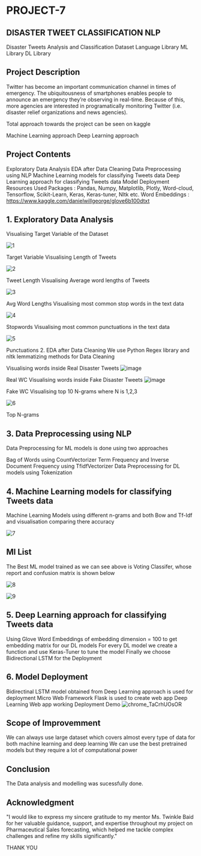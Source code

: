 # PROJECT-7
## DISASTER TWEET CLASSIFICATION NLP
Disaster Tweets Analysis and Classification
Dataset Language Library ML Library DL Library

## Project Description
Twitter has become an important communication channel in times of emergency.
The ubiquitousness of smartphones enables people to announce an emergency they’re observing in real-time.
Because of this, more agencies are interested in programatically monitoring Twitter (i.e. disaster relief organizations and news agencies).

Total approach towards the project can be seen on kaggle

Machine Learning approach 
Deep Learning approach 

## Project Contents
Exploratory Data Analysis
EDA after Data Cleaning
Data Preprocessing using NLP
Machine Learning models for classifying Tweets data
Deep Learning approach for classifying Tweets data
Model Deployment
Resources Used
Packages : Pandas, Numpy, Matplotlib, Plotly, Word-cloud, Tensorflow, Scikit-Learn, Keras, Keras-tuner, Nltk etc.
Word Embeddings : https://www.kaggle.com/danielwillgeorge/glove6b100dtxt

## 1. Exploratory Data Analysis
Visualising Target Variable of the Dataset

![1](https://github.com/user-attachments/assets/a860868e-3d5a-43c0-a42e-08d9ac4936ed)


Target Variable
Visualising Length of Tweets

![2](https://github.com/user-attachments/assets/f59af75c-778e-477f-a7ae-3751ddadcdef)


Tweet Length
Visualising Average word lengths of Tweets

![3](https://github.com/user-attachments/assets/3c3f171c-bb78-43fa-add9-e424ef4e30ad)


Avg Word Lengths
Visualising most common stop words in the text data

![4](https://github.com/user-attachments/assets/895c06b0-bb68-4088-a865-c98735dcb893)


Stopwords
Visualising most common punctuations in the text data

![5](https://github.com/user-attachments/assets/6b4d0af6-42bc-44e2-9a1a-fd1225be5f55)


Punctuations
2. EDA after Data Cleaning
We use Python Regex library and nltk lemmatizing methods for Data Cleaning

Visualising words inside Real Disaster Tweets
![image](https://github.com/user-attachments/assets/21049845-0b8f-447d-bd6c-290210da2ed7)


Real WC
Visualising words inside Fake Disaster Tweets
![image](https://github.com/user-attachments/assets/cdeb78c4-6784-4f9e-b74f-649e29b39a97)



Fake WC
Visualising top 10 N-grams where N is 1,2,3

![6](https://github.com/user-attachments/assets/715a277f-a0ee-470c-976c-850b1b8ec0a5)


Top N-grams

## 3. Data Preprocessing using NLP
Data Preprocessing for ML models is done using two approaches

Bag of Words using CountVectorizer
Term Frequency and Inverse Document Frequency using TfidfVectorizer
Data Preprocessing for DL models using Tokenization

## 4. Machine Learning models for classifying Tweets data
Machine Learning Models using different n-grams and both Bow and Tf-Idf and visualisation comparing there accuracy

![7](https://github.com/user-attachments/assets/3fac2477-9a90-41c4-8eb9-ab29ca46a92d)

## Ml List
The Best ML model trained as we can see above is Voting Classifer, whose report and confusion matrix is shown below

![8](https://github.com/user-attachments/assets/53eba58c-9b65-417b-9dcd-6e82e0dca1e0)

![9](https://github.com/user-attachments/assets/972f9a43-53fc-4ac7-810e-0266ed6bcf05)

## 5. Deep Learning approach for classifying Tweets data
Using Glove Word Embeddings of embedding dimension = 100 to get embedding matrix for our DL models
For every DL model we create a function and use Keras-Tuner to tune the model
Finally we choose Bidirectional LSTM for the Deployment

## 6. Model Deployment
Bidirectinal LSTM model obtained from Deep Learning approach is used for deployment
Micro Web Framework Flask is used to create web app
Deep Learning Web app working
Deployment Demo
![chrome_TaCrhUOsOR](https://github.com/user-attachments/assets/a545828a-d629-4dc2-b429-3a99b71033d8)


## Scope of Improvemment
We can always use large dataset which covers almost every type of data for both machine learning and deep learning
We can use the best pretrained models but they require a lot of computational power

## Conclusion
The Data analysis and modelling was sucessfully done.

## Acknowledgment

"I would like to express my sincere gratitude to my mentor Ms. Twinkle Baid for her valuable guidance, support, and expertise throughout my project on Pharmaceutical Sales forecasting, which helped me tackle complex challenges and refine my skills significantly."

THANK YOU
